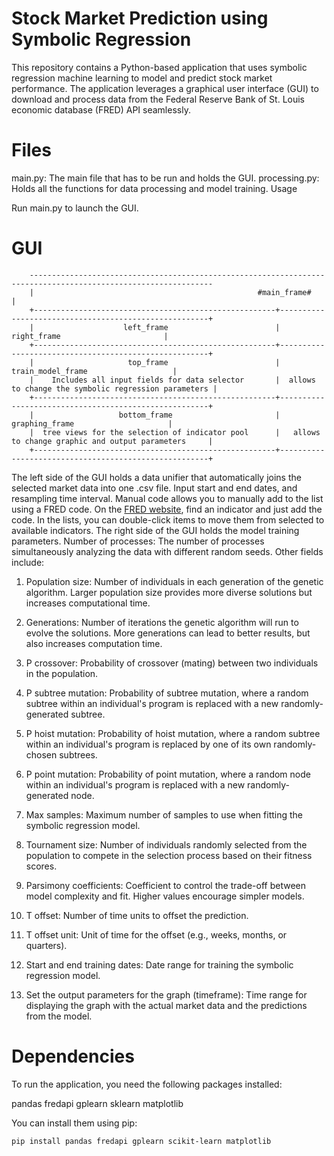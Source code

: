 # Stock Market Prediction using Symbolic Regression

This repository contains a Python-based application that uses symbolic regression machine learning to model and predict stock market performance. The application leverages a graphical user interface (GUI) to download and process data from the Federal Reserve Bank of St. Louis economic database (FRED) API seamlessly.

# Files

main.py: The main file that has to be run and holds the GUI.
processing.py: Holds all the functions for data processing and model training.
Usage

Run main.py to launch the GUI.

# GUI

        ---------------------------------------------------------------------------------------------------------------
        |                                                  #main_frame#                                               |
        +------------------------------------------------------+------------------------------------------------------+
        |                    left_frame                        |                    right_frame                       |
        +------------------------------------------------------+------------------------------------------------------+
        |                     top_frame                        |                  train_model_frame                   |
        |    Includes all input fields for data selector       |  allows to change the symbolic regression parameters |
        +------------------------------------------------------+------------------------------------------------------+
        |                   bottom_frame                       |                   graphing_frame                     |
        |  tree views for the selection of indicator pool      |   allows to change graphic and output parameters     |
        +------------------------------------------------------+------------------------------------------------------+


The left side of the GUI holds a data unifier that automatically joins the selected market data into one .csv file.
Input start and end dates, and resampling time interval.
Manual code allows you to manually add to the list using a FRED code. On the [FRED website](https://fred.stlouisfed.org/), find an indicator and just add the code.
In the lists, you can double-click items to move them from selected to available indicators.
The right side of the GUI holds the model training parameters.
Number of processes: The number of processes simultaneously analyzing the data with different random seeds.
Other fields include:
1. Population size: Number of individuals in each generation of the genetic algorithm. Larger population size provides more diverse solutions but increases computational time.

2. Generations: Number of iterations the genetic algorithm will run to evolve the solutions. More generations can lead to better results, but also increases computation time.

3. P crossover: Probability of crossover (mating) between two individuals in the population.

4. P subtree mutation: Probability of subtree mutation, where a random subtree within an individual's program is replaced with a new randomly-generated subtree.

5. P hoist mutation: Probability of hoist mutation, where a random subtree within an individual's program is replaced by one of its own randomly-chosen subtrees.

6. P point mutation: Probability of point mutation, where a random node within an individual's program is replaced with a new randomly-generated node.

7. Max samples: Maximum number of samples to use when fitting the symbolic regression model.

8. Tournament size: Number of individuals randomly selected from the population to compete in the selection process based on their fitness scores.

 9. Parsimony coefficients: Coefficient to control the trade-off between model complexity and fit. Higher values encourage simpler models.

 10. T offset: Number of time units to offset the prediction.

 11. T offset unit: Unit of time for the offset (e.g., weeks, months, or quarters).

 12. Start and end training dates: Date range for training the symbolic regression model.

 13. Set the output parameters for the graph (timeframe): Time range for displaying the graph with the actual market data and the predictions      from the model.

# Dependencies

To run the application, you need the following packages installed:

pandas
fredapi
gplearn
sklearn
matplotlib

You can install them using pip:

```pip install pandas fredapi gplearn scikit-learn matplotlib```
